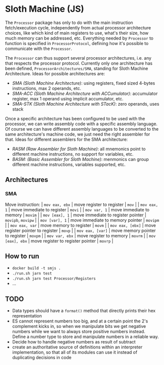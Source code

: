 # Sloth Machine (JS)

The `Processor` package has only to do with the main instruction fetch/execution cycle, independently from actual processor architecture choices, like which kind of main registers to use, what's their size, how much memory can be addressed, etc. Everything needed by `Processor` to function is specified in `ProcessorProtocol`, defining how it's possible to communicate with the `Processor`.

The `Processor` can thus support several processor architectures, i.e. any that respects the processor protocol. Currently only one architecture has been defined, `ProcessorArchitectures/SMA`, standing for Sloth Machine Architecture. Ideas for possible architectures are:
- *SMA (Sloth Machine Architecture)*: using registers, fixed sized 4-bytes instructions, max 2 operands, etc.
- *SMA-ACC (Sloth Machine Architecture with ACCumulator)*: accumulator register, max 1 operand using implicit accumulator, etc.
- *SMA-STK (Sloth Machine Architecture with STacK)*: zero operands, uses stack

Once a specific architecture has been configured to be used with the processor, we can write assembly code with a specific assembly language. Of course we can have different assembly languages to be converted to the same architecture's machine code, we just need the right assembler for that. Ideas for different assemblers for the SMA architecture:
- *RASM (Raw Assembler for Sloth Machine)*: all mnemonics point to different machine instructions, no support for variables, etc.
- *BASM: (Basic Assembler for Sloth Machine)*: menmonics can group different machine instructions, variables supported, etc.


## Architectures

### SMA

Move instruction:
| `mov eax, ebx`   | move register to register          | `mov`              |
| `mov eax, 1`     | move immediate to register         | `movi`             |
| `mov var, 1`     | move immediate to memory           | `movim`            |
| `mov [eax], 1`   | move immediate to register pointer | `movipb`, `movipw` |
| `mov [var], 1`   | move immediate to memory pointer   | `movipm`           |
| `mov eax, var`   | move memory to register            | `movm`             |
| `mov eax, [ebx]` | move register pointer to register  | `movp`             |
| `mov eax, [var]` | move memory pointer to register    | `movpm`            |
| `mov var, ebx`   | move register to memory            | `movrm`            |
| `mov [eax], ebx` | move register to register pointer  | `movrp`            |


## How to run

- `docker build -t smjs .`
- `./run.sh jarn test`
- `./run.sh jarn test Processor/Registers`
- ...


## TODO

- Data types should have a `format()` method that directly prints their hex representation
- ES cannot represent numbers too big, and at a certain point the 2's complement kicks in, so when we manipulate bits we get negative numbers while we want to always store positive numbers instead. Define a number type to store and manipulate numbers in a reliable way.
- Decide how to handle negative numbers as result of subtract
- create an authoritative source of definitions within an interpreter implementation, so that all of its modules can use it instead of duplicating decisions in code

